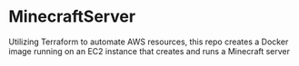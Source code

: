 # MinecraftServer
Utilizing Terraform to automate AWS resources, this repo creates a Docker image running on an EC2 instance that creates and runs a Minecraft server
